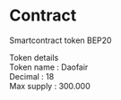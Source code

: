 # Contract

Smartcontract token BEP20

Token details <br>
Token name : Daofair <br>
Decimal : 18 <br>
Max supply : 300.000 <br>
